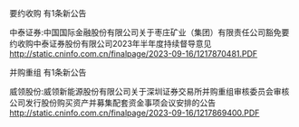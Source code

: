 要约收购 有1条新公告 

中泰证券:中国国际金融股份有限公司关于枣庄矿业（集团）有限责任公司豁免要约收购中泰证券股份有限公司2023年半年度持续督导意见 http://static.cninfo.com.cn/finalpage/2023-09-16/1217870481.PDF 

并购重组 有1条新公告 

威领股份:威领新能源股份有限公司关于深圳证券交易所并购重组审核委员会审核公司发行股份购买资产并募集配套资金事项会议安排的公告 http://static.cninfo.com.cn/finalpage/2023-09-16/1217869400.PDF 

